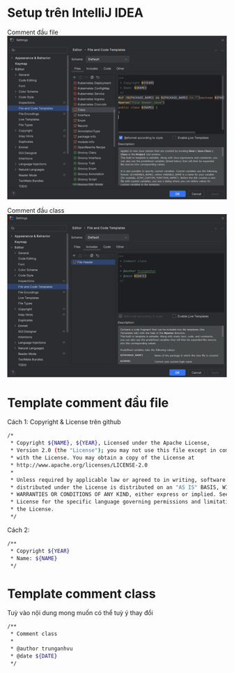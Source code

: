 # Setup trên IntelliJ IDEA

Comment đầu file
![Header comment](./image/HeaderFileComment.png)

Comment đầu class
![Class comment](./image/ClassComment.png)

# Template comment đầu file

Cách 1: Copyright & License trên github
```sh
/*
 * Copyright ${NAME}, ${YEAR}, Licensed under the Apache License,
 * Version 2.0 (the "License"); you may not use this file except in compliance
 * with the License. You may obtain a copy of the License at
 * http://www.apache.org/licenses/LICENSE-2.0
 *
 * Unless required by applicable law or agreed to in writing, software
 * distributed under the License is distributed on an "AS IS" BASIS, WITHOUT
 * WARRANTIES OR CONDITIONS OF ANY KIND, either express or implied. See the
 * License for the specific language governing permissions and limitations under
 * the License.
 */
```

Cách 2:
```sh
/**
 * Copyright ${YEAR}
 * Name: ${NAME}
 */
```

# Template comment class


Tuỳ vào nội dung mong muốn có thể tuỳ ý thay đổi
```sh
/** 
 * Comment class    
 * 
 * @author trunganhvu
 * @date ${DATE}
 */
```
